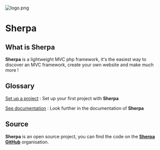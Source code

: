 ![logo.png](logo.png)
# Sherpa 

## What is Sherpa 

**Sherpa** is a lightweight MVC php framework, it's the easiest way to discover an MVC framework, create your own website and make much more !

## Glossary

[Set up a project](http://localhost:63342/sherpa-doc/preview/index_md.html#j8hha8_76)
: Set up your first project with **Sherpa**

[See documentation](http://localhost:63342/sherpa-doc/preview/index_md.html#j8hha8_793)
: Look further in the documentation of **Sherpa**

## Source

**Sherpa** is an open source project, you can find the code on the [**Sherpa GitHub**](https://github.com/sherpa-php) organisation.